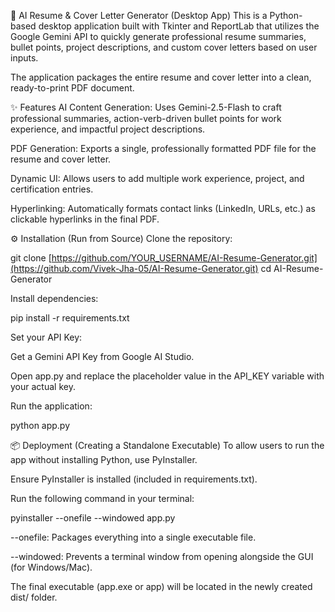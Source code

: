 🚀 AI Resume & Cover Letter Generator (Desktop App)
This is a Python-based desktop application built with Tkinter and ReportLab that utilizes the Google Gemini API to quickly generate professional resume summaries, bullet points, project descriptions, and custom cover letters based on user inputs.

The application packages the entire resume and cover letter into a clean, ready-to-print PDF document.

✨ Features
AI Content Generation: Uses Gemini-2.5-Flash to craft professional summaries, action-verb-driven bullet points for work experience, and impactful project descriptions.

PDF Generation: Exports a single, professionally formatted PDF file for the resume and cover letter.

Dynamic UI: Allows users to add multiple work experience, project, and certification entries.

Hyperlinking: Automatically formats contact links (LinkedIn, URLs, etc.) as clickable hyperlinks in the final PDF.

⚙️ Installation (Run from Source)
Clone the repository:

git clone [https://github.com/YOUR_USERNAME/AI-Resume-Generator.git](https://github.com/Vivek-Jha-05/AI-Resume-Generator.git)
cd AI-Resume-Generator

Install dependencies:

pip install -r requirements.txt

Set your API Key:

Get a Gemini API Key from Google AI Studio.

Open app.py and replace the placeholder value in the API_KEY variable with your actual key.

Run the application:

python app.py

📦 Deployment (Creating a Standalone Executable)
To allow users to run the app without installing Python, use PyInstaller.

Ensure PyInstaller is installed (included in requirements.txt).

Run the following command in your terminal:

pyinstaller --onefile --windowed app.py

--onefile: Packages everything into a single executable file.

--windowed: Prevents a terminal window from opening alongside the GUI (for Windows/Mac).

The final executable (app.exe or app) will be located in the newly created dist/ folder.
